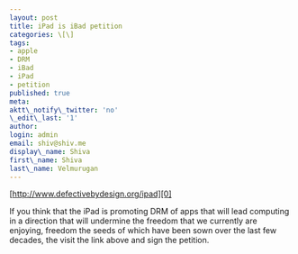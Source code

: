 ```yaml
---
layout: post
title: iPad is iBad petition
categories: \[\]
tags:
- apple
- DRM
- iBad
- iPad
- petition
published: true
meta:
aktt\_notify\_twitter: 'no'
\_edit\_last: '1'
author:
login: admin
email: shiv@shiv.me
display\_name: Shiva
first\_name: Shiva
last\_name: Velmurugan
---
```


[http://www.defectivebydesign.org/ipad][0]

If you think that the iPad is promoting DRM of apps that will lead computing in a direction that will undermine the freedom that we currently are enjoying, freedom the seeds of which have been sown over the last few decades, the visit the link above and sign the petition.


[0]: http://www.defectivebydesign.org/ipad